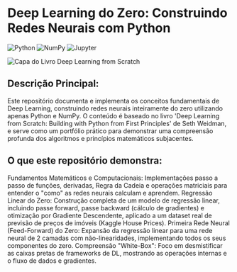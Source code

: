 # Deep Learning do Zero: Construindo Redes Neurais com Python

![Python](https://img.shields.io/badge/Python-3.x-blue?style=for-the-badge&logo=python)
![NumPy](https://img.shields.io/badge/NumPy-FF0000?style=for-the-badge&logo=numpy&logoColor=white)
![Jupyter](https://img.shields.io/badge/Jupyter-F37626?style=for-the-badge&logo=jupyter&logoColor=white)

![Capa do Livro Deep Learning from Scratch](https://learning.oreilly.com/library/cover/9781492041405/250w/)


## Descrição Principal:

Este repositório documenta e implementa os conceitos fundamentais de Deep Learning, construindo redes neurais inteiramente do zero utilizando apenas Python e NumPy. O conteúdo é baseado no livro 'Deep Learning from Scratch: Building with Python from First Principles' de Seth Weidman, e serve como um portfólio prático para demonstrar uma compreensão profunda dos algoritmos e princípios matemáticos subjacentes.

## O que este repositório demonstra:

Fundamentos Matemáticos e Computacionais: Implementações passo a passo de funções, derivadas, Regra da Cadeia e operações matriciais para entender o "como" as redes neurais calculam e aprendem.
Regressão Linear do Zero: Construção completa de um modelo de regressão linear, incluindo passe forward, passe backward (cálculo de gradientes) e otimização por Gradiente Descendente, aplicado a um dataset real de previsão de preços de imóveis (Kaggle House Prices).
Primeira Rede Neural (Feed-Forward) do Zero: Expansão da regressão linear para uma rede neural de 2 camadas com não-linearidades, implementando todos os seus componentes do zero.
Compreensão "White-Box": Foco em desmistificar as caixas pretas de frameworks de DL, mostrando as operações internas e o fluxo de dados e gradientes.
